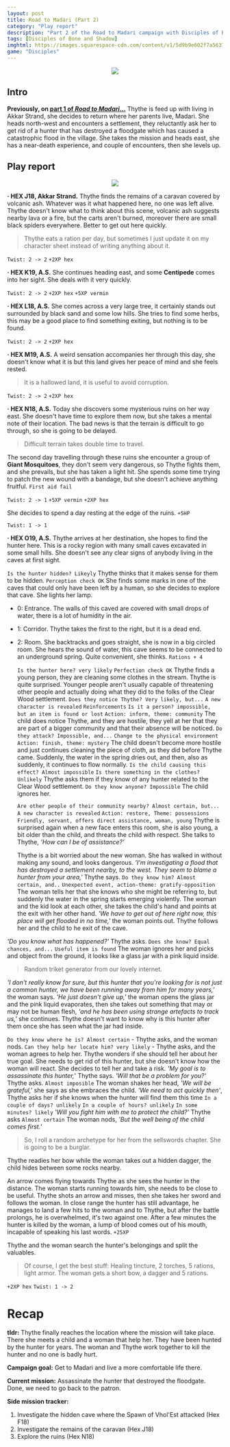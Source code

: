 ```yaml
---
layout: post
title: Road to Madari (Part 2)
category: "Play report"
description: "Part 2 of the Road to Madari campaign with Disciples of Bone & Shadow"
tags: [Disciples of Bone and Shadow]
imghtml: https://images.squarespace-cdn.com/content/v1/5d9b9e602f7a5637cf2b6c41/1605485808647-BGPAK0JNZX3BFZEAJ2I7/ke17ZwdGBToddI8pDm48kCNOb2SIBUBn6TVWlOMA4Ul7gQa3H78H3Y0txjaiv_0fDoOvxcdMmMKkDsyUqMSsMWxHk725yiiHCCLfrh8O1z4YTzHvnKhyp6Da-NYroOW3ZGjoBKy3azqku80C789l0p5uBJOnOmCWBN4JfYsIDyQsr0Ix-nEqR6qXG9XZSVMj3ESfBY8LMMbE33ZXW-8_PA/Cover+mockup.jpg?format=300w
game: "Disciples"
---
```


<p align="center"><img src="https://images.squarespace-cdn.com/content/v1/5d9b9e602f7a5637cf2b6c41/1605485808647-BGPAK0JNZX3BFZEAJ2I7/ke17ZwdGBToddI8pDm48kCNOb2SIBUBn6TVWlOMA4Ul7gQa3H78H3Y0txjaiv_0fDoOvxcdMmMKkDsyUqMSsMWxHk725yiiHCCLfrh8O1z4YTzHvnKhyp6Da-NYroOW3ZGjoBKy3azqku80C789l0p5uBJOnOmCWBN4JfYsIDyQsr0Ix-nEqR6qXG9XZSVMj3ESfBY8LMMbE33ZXW-8_PA/Cover+mockup.jpg?format=300w"></p>

## Intro

**Previously, on [part
1 of *Road to Madari*...]({{site.baseurl}}/2021/02/12/play-report-conquered-sun-road-to-madari/)**
Thythe is feed up with living in Akkar Strand, she decides to return where her
parents live, Madari. She heads north-west and encounters a settlement, they
reluctantly ask her to get rid of a hunter that has destroyed a floodgate which
has caused a catastrophic flood in the village. She takes the mission and heads
east, she has a near-death experience, and couple of encounters, then she
levels up.

## Play report

<p align="center"><img
src="https://live.staticflickr.com/65535/51076859077_2042ff0eca_o.png"></p>

**· HEX J18, Akkar Strand.** Thythe finds the remains of a caravan covered by
volcanic ash. Whatever was it what happened here, no one was left alive. Thythe
doesn't know what to think about this scene, volcanic ash suggests nearby lava
or a fire, but the carts aren't burned, moreover there are small black spiders
everywhere. Better to get out here quickly.

> Thythe eats a ration per day, but sometimes I just update it on my character
> sheet instead of writing anything about it.

``Twist: 2 -> 2`` ``+2XP hex``

**· HEX K19, A.S.** She continues heading east, and some **Centipede** comes
into her sight. She deals with it very quickly.

``Twist: 2 -> 2`` ``+2XP hex`` ``+5XP vermin``

**· HEX L18, A.S.**  She comes across a very large tree, it certainly stands
out surrounded by black sand and some low hills. She tries to find some herbs,
this may be a good place to find something exiting, but nothing is to be found.

``Twist: 2 -> 2`` ``+2XP hex``

**· HEX M19, A.S.** A weird sensation accompanies her through this day, she
doesn't know what it is but this land gives her peace of mind and she feels
rested.

> It is a hallowed land, it is useful to avoid corruption.

``Twist: 2 -> 2`` ``+2XP hex``

**· HEX N18, A.S.**  Today she discovers some mysterious ruins on her way
east. She doesn't have time to explore them now, but she takes a mental note of
their location. The bad news is that the terrain is difficult to go through, so
she is going to be delayed.

> Difficult terrain takes double time to travel.

The second day travelling through these ruins she encounter a group of **Giant
Mosquitoes**, they don't seem very dangerous, so Thythe fights them, and she
prevails, but she has taken a light hit. She spends some time trying to patch
the new wound with a bandage, but she doesn't achieve anything
fruitful. ``First aid fail``

``Twist: 2 -> 1`` ``+5XP vermin`` ``+2XP hex``

She decides to spend a day resting at the edge of the ruins. ``+5HP``

``Twist: 1 -> 1``

**· HEX O19, A.S.** Thythe arrives at her destination, she hopes to find the
hunter here. This is a rocky region with many small caves excavated in some
small hills. She doesn't see any clear signs of anybody living in the caves at
first sight.

``Is the hunter hidden? Likeyly`` Thythe thinks that it makes sense for
them to be hidden. ``Perception check OK`` She finds some marks in one of the
caves that  could only have been left by a human, so she decides to explore
that cave. She lights her lamp.

- 0: Entrance. The walls of this caved are covered with small drops of water,
  there is a lot of humidity in the air.

- 1: Corridor. Thythe takes the first to the right, but it is a dead
  end. 
  
- 2: Room. She backtracks and goes straight, she is now in a big circled
  room. She hears the sound of water, this cave seems to be connected to an
  underground spring. Quite convenient, she thinks. ``Rations + 4`` 
  
  ``Is the hunter here? very likely`` ``Perfection check OK``
  Thythe finds a young person, they are  cleaning some clothes in the
  stream. Thythe is quite surprised. Younger people aren't usually capable of
  threatening other people and actually doing what they did to the folks of
  the Clear Wood settlement. ``Does they notice Thythe? Very likely, but...``
  ``A new character is revealed`` ``Reinforcements`` ``Is it a person?
  impossible, but an item is found or lost`` ``Action: inform, theme:
  community``  The child does notice Thythe, and they are hostile, they yell at
  her that they are part of a bigger community and that their absence will be
  noticed. ``Do they attack? Impossible, and...`` ``Change to the physical
  environment`` ``Action: finish, theme: mystery`` The child doesn't become
  more hostile and just continues cleaning the piece of cloth, as they did
  before Thythe came. Suddenly, the water in the spring dries out, and then,
  also as suddenly, it continues to flow normally.
  ``Is the child causing this effect? Almost impossible`` ``Is there something
  in the clothes? Unlikely`` Thythe asks them if they know of any hunter
  related to the Clear Wood settlement. ``Do they know anyone? Impossible`` The
  child  ignores her.
  
  ``Are other people of their community nearby? Almost certain, but...`` ``A
  new character is revealed`` ``Action: restore, Theme: possessions``
  ``Friendly, servant, offers direct assistance, woman, young`` Thythe is
  surprised again when a new face enters this room, she is also young, a bit
  older than the child, and threats the child with respect. She talks to
  Thythe, *'How can I be of assistance?'*
  
  Thythe is a bit worried about the new woman. She has walked in without making
  any sound, and looks dangerous. *'I'm investigating a flood that has
  destroyed a settlement nearby, to the west. They seem to blame a hunter from
  your area,'* Thythe says. ``Do they know him? Almost certain, and..``
  ``Unexpected event, action-theme: gratify-opposition`` The woman tells her
  that she knows who she might be referring to, but suddenly the water in the
  spring starts emerging violently. The woman and the kid look at each other,
  she takes the child's hand and points at the exit with her other hand. *'We
  have to get out of here right now, this place will get flooded in no time,'*
  the woman points out. Thythe follows her and the child to he exit of the
  cave.
  
*'Do you know what has happened?'* Thythe asks. ``Does she know? Equal chances,
and...`` ``Useful item is found`` The woman ignores her and picks and object
from the ground, it looks like a glass jar with a pink liquid inside.

> Random triket generator from our lovely internet.

*'I don't really know for sure, but this hunter that you're looking for is not
just a common hunter, we have been running away from him for many years,'* the
woman says. *'He just doesn't give up,'* the woman opens the glass jar and the
pink liquid evaporates, then she takes out something that may or may not be
human flesh, *'and he has been using strange artefacts to track us,'* she 
continues. Thythe doesn't want to know why is this hunter after them once she
has seen what the jar had inside.

``Do they know where he is? Almost certain`` - Thythe asks, and the woman
nods. ``Can they help her locate him? very likely`` - Thythe asks, and the
woman agrees to help her. Thythe wonders if she should tell her about her true
goal. She needs to get rid of this hunter, but she doesn't know how the woman
will react. She decides to tell her and take a risk. *'My goal is to
assassinate this hunter,*' Thythe says. *'Will that be a problem for you?'*
Thythe asks. ``Almost imposible`` The woman shakes her head, *'We will be
grateful,'* she says as she embraces the child. *'We need to act quickly
then'*, Thythe asks her if she knows when the hunter will find them this time
``In a couple of days? unlikely`` ``In a couple of hours? unlikely`` ``In some
minutes? likely`` *'Will you fight him with me to protect the child?'* Thythe
asks ``Almost certain`` The woman nods, *'But the well being of the child comes
first.'*

> So, I roll a random archetype for her from the sellswords chapter. She is
> going to be a burglar.

Thythe readies her bow while the woman takes out a hidden dagger, the child
hides between some rocks nearby.

An arrow comes flying towards Thythe as she sees the hunter in the
distance. The woman starts running towards him, she needs to be close to be
useful. Thythe shots an arrow and misses, then she takes her sword and follows
the woman. In close range the hunter has still advantage, he manages to land a
few hits to the woman and to Thythe, but after the battle prolongs, he is
overwhelmed, it's two against one. After a few minutes the hunter is killed by
the woman, a lump of blood comes out of his mouth, incapable of speaking his
last words. ``+25XP``

Thythe and the woman search the hunter's belongings and split the
valuables.

> Of course, I get the best stuff: Healing tincture, 2 torches, 5 rations,
> light armor. The woman gets a short bow, a dagger and 5 rations.

``+2XP hex`` ``Twist: 1 -> 2``

# Recap

**tldr:** Thythe finally reaches the location where the mission will take
place. There she meets a child and a woman that help her. They have been hunted
by the hunter for years. The woman and Thythe work together to kill the hunter
and no one is badly hurt.

**Campaign goal:** Get to Madari and live a more comfortable life there.

**Current mission:** Assassinate the hunter that destroyed the floodgate. Done,
we need to go back to the patron.

**Side mission tracker:**
1. Investigate the hidden cave where the Spawn of
Vhol'Est attacked (Hex F18)
2. Investigate the remains of the caravan (Hex J18)
3. Explore the ruins (Hex N18)
